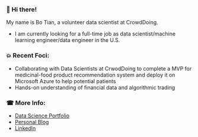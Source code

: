 ###  👋 Hi there! 

My name is Bo Tian, a volunteer data scientist at CrowdDoing. 
- I am currently looking for a full-time job as data scientist/machine learning engineer/data engineer in the U.S.
 
### 💥 Recent Foci:

- Collaborating with Data Scientists at CrwodDoing to complete a MVP for medicinal-food product recommendation system and deploy it on Microsoft Azure to help potential patients 
- Hands-on understanding of financial data and algorithmic trading 



### &#x260e; More Info:

- [Data Science Portfolio](https://github.com/tianbo137/My_Portfolio)     
- [Personal Blog](https://tianbo137.github.io/) 
- [LinkedIn](https://www.linkedin.com/in/tianbo137)


 
